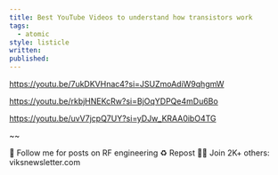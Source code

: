 ```yaml
---
title: Best YouTube Videos to understand how transistors work
tags:
  - atomic
style: listicle
written: 
published:
---
```

https://youtu.be/7ukDKVHnac4?si=JSUZmoAdiW9qhgmW

https://youtu.be/rkbjHNEKcRw?si=BjOqYDPQe4mDu6Bo

https://youtu.be/uvV7jcpQ7UY?si=yDJw_KRAA0ibO4TG



~~



🔔 Follow me for posts on RF engineering
♻️ Repost 
✍🏼 Join 2K+ others: viksnewsletter.com
